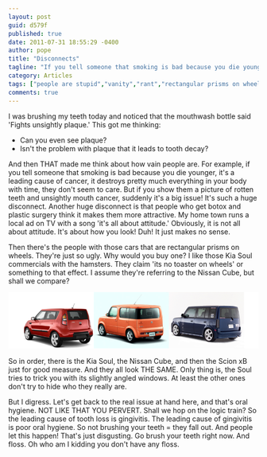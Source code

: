 ```yaml
---
layout: post
guid: d579f
published: true
date: 2011-07-31 18:55:29 -0400
author: pope
title: "Disconnects"
tagline: "If you tell someone that smoking is bad because you die younger, it\'s a leading cause of cancer, it destroys pretty much everything in your body with time, they don\'t seem to care. But if you show them a picture of rotten teeth and unsightly mouth cancer, suddenly it\'s a big issue! It\'s such a huge disconnect. "
category: Articles
tags: ["people are stupid","vanity","rant","rectangular prisms on wheels","the scion looks like a piece of shit","go brush your teeth","floss","oral hygiene"]
comments: true 
---
```


I was brushing my teeth today and noticed that the mouthwash bottle said 'Fights unsightly plaque.' This got me thinking:

*   Can you even see plaque?
*   Isn't the problem with plaque that it leads to tooth decay?

And then THAT made me think about how vain people are. For example, if you tell someone that smoking is bad because you die younger, it's a leading cause of cancer, it destroys pretty much everything in your body with time, they don't seem to care. But if you show them a picture of rotten teeth and unsightly mouth cancer, suddenly it's a big issue! It's such a huge disconnect. Another huge disconnect is that people who get botox and plastic surgery think it makes them more attractive. My home town runs a local ad on TV with a song 'it's all about attitude.' Obviously, it is not all about attitude. It's about how you look! Duh! It just makes no sense.

Then there's the people with those cars that are rectangular prisms on wheels. They're just so ugly. Why would you buy one? I like those Kia Soul commercials with the hamsters. They claim 'its no toaster on wheels' or something to that effect. I assume they're referring to the Nissan Cube, but shall we compare?

![I'm like 90% sure these are all the same vehicle.](/assets/img/lol/disconnects_cars.png)

So in order, there is the Kia Soul, the Nissan Cube, and then the Scion xB just for good measure. And they all look THE SAME. Only thing is, the Soul tries to trick you with its slightly angled windows. At least the other ones don't try to hide who they really are.

But I digress. Let's get back to the real issue at hand here, and that's oral hygiene. NOT LIKE THAT YOU PERVERT. Shall we hop on the logic train? So the leading cause of tooth loss is gingivitis. The leading cause of gingivitis is poor oral hygiene. So not brushing your teeth = they fall out. And people let this happen! That's just disgusting. Go brush your teeth right now. And floss. Oh who am I kidding you don't have any floss.